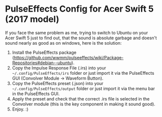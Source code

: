 # PulseEffects Config for Acer Swift 5 (2017 model)

If you face the same problem as me, trying to switch to Ubuntu on your Acer Swift 5 just to find out, that the sound is absolute garbage and doesn't sound nearly as good as on windows, here is the solution:

1. Install the PulseEffects package (https://github.com/wwmm/pulseeffects/wiki/Package-Repositories#debian--ubuntu).
2. Copy the Impulse Response File (.irs) into your `~/.config/PulseEffects/irs` folder or just import it via the PulseEffects GUI (Convolver Module -> Waveform Button).
3. Copy the PulseEffects preset (.json) into your `~/.config/PulseEffects/output` folder or just import it via the menu bar in the PulseEffects GUI.
4. Apply the preset and check that the correct .irs file is selected in the Convolver module (this is the key component in making it sound good).
5. Enjoy. :)
